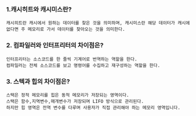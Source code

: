 ### 1.캐시히트와 캐시미스란?
```
캐시히트란 캐시에서 원하는 데이터를 찾은 것을 의미하며, 캐시미스란 해당 데이터가 캐시에 없다면 주 메모리로 가서 데이터를 찾아오는 것을 의미한다.
```

### 2. 컴파일러와 인터프리터의 차이점은?
```
인터프리터는 소스코드를 한 줄씩 기계어로 번역하는 역할을 한다.  
컴파일러는 전체 소스코드를 보고 명령어를 수집하고 재구성하는 역할을 한다.
```

### 3. 스텍과 힙의 차이점은?
```
스택은 정적 메모리를 힙은 동적 메모리가 저장되는 영역이다.  
스택은 함수,지역변수,매개변수가 저장되며 LIFO 방식으로 관리된다.  
하지만 힙 영역은 전역 변수를 다루며 사용자가 직접 관리해야 하는 메모리 영역입니다.
```
